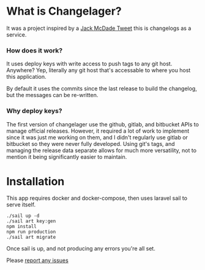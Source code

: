# What is Changelager?
It was a project inspired by a [Jack McDade Tweet](https://twitter.com/jackmcdade/status/1004788998127128581) this is changelogs as a service. 

### How does it work?
It uses deploy keys with write access to push tags to any git host. Anywhere? Yep, literally any git host that's accessable to where you host this application.

By default it uses the commits since the last release to build the changelog, but the messages can be re-written.

### Why deploy keys?
The first version of changelager use the github, gitlab, and bitbucket APIs to manage official releases. However, it required a lot of work to implement since it was just me working on them, and I didn't regularly use gitlab or bitbucket so they were never fully developed. Using git's tags, and managing the release data separate allows for much more versatility, not to mention it being significantly easier to maintain.

# Installation
This app requires docker and docker-compose, then uses laravel sail to serve itself.
```
./sail up -d
./sail art key:gen
npm install 
npm run production
./sail art migrate
```
Once sail is up, and not producing any errors you're all set.

Please [report any issues](https://github.com/austinkregel/changelager/issues)
